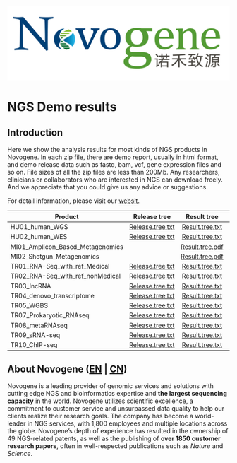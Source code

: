 ![logo](https://github.com/zanmer/NGS-data/blob/master/novogene-logo.png)

# NGS Demo results

## Introduction
Here we show the analysis results for most kinds of NGS products in Novogene. In each zip file, there are demo report, usually in html format, and demo release data such as fastq, bam, vcf, gene expression files and so on. File sizes of all the zip files are less than 200Mb. Any researchers, clinicians or collaborators who are interested in NGS can download freely. And we appreciate that you could give us any advice or suggestions.

For detail information, please visit our [websit](https://en.novogene.com).


Product | Release tree | Result tree | Release Demo link | md5sum
---|:--:|:--:|:--:|:--
HU01_human_WGS | [Release.tree.txt](https://github.com/novogene-europe/ngs_demo_results/blob/master/HU01_human_WGS/Release.tree.txt) | [Result.tree.txt](https://github.com/novogene-europe/ngs_demo_results/blob/master/HU01_human_WGS/Result.tree.txt) | [HU01_human_WGS_Release_demo.zip](https://hweu-ld.oss-eu-west-1.aliyuncs.com/demo/20190829165531/HU01_human_WGS_Release_demo.zip) | [md5](https://github.com/novogene-europe/ngs_demo_results/blob/master/HU01_human_WGS/HU01.MD5.txt)
HU02_human_WES | [Release.tree.txt](https://github.com/novogene-europe/ngs_demo_results/blob/master/HU02_human_WES/Release.tree.txt) | [Result.tree.txt](https://github.com/novogene-europe/ngs_demo_results/blob/master/HU02_human_WES/Result.tree.txt) | [HU02_human_WES_Release_demo.zip](https://hweu-ld.oss-eu-west-1.aliyuncs.com/demo/20190829165533/HU02_human_WES_Release_demo.zip)| [md5](https://github.com/novogene-europe/ngs_demo_results/blob/master/HU02_human_WGS/HU02.MD5.txt)
MI01_Amplicon_Based_Metagenomics |  | [Result.tree.pdf](https://github.com/novogene-europe/ngs_demo_results/blob/master/MI01_Amplicon_Based_Metagenomics/Result.tree.pdf) | [MI01_Amplicon_Based_Metagenomics_Release_demo.zip](https://hweu-ld.oss-eu-west-1.aliyuncs.com/demo/20190829165533/MI01_Amplicon_Based_Metagenomics_Release_demo.zip) | [md5](https://github.com/novogene-europe/ngs_demo_results/blob/master/MI01_Amplicon_Based_Metagenomics/MI01.MD5.txt)
MI02_Shotgun_Metagenomics |  | [Result.tree.pdf](https://github.com/novogene-europe/ngs_demo_results/blob/master/MI02_Shotgun_Metagenomics/Result.tree.pdf) | [MI02_Shotgun_Metagenomics_Release_demo.zip](https://hweu-ld.oss-eu-west-1.aliyuncs.com/demo/20190829165535/MI02_Shotgun_Metagenomics_Release_demo.zip) | [md5](https://github.com/novogene-europe/ngs_demo_results/blob/master/MI02_Shotgun_Metagenomics/MI02.MD5.txt)
TR01_RNA-Seq_with_ref_Medical | [Release.tree.txt](https://github.com/novogene-europe/ngs_demo_results/blob/master/TR01_RNA-Seq_with_ref_Medical/Release.tree.txt) | [Result.tree.txt](https://github.com/novogene-europe/ngs_demo_results/blob/master/TR01_RNA-Seq_with_ref_Medical/Result.tree.txt) | [TR01_RNA-Seq_with_ref_Medical_Release_demo.zip](https://hweu-ld.oss-eu-west-1.aliyuncs.com/demo/20190829165537/TR01_RNA-Seq_with_ref_Medical_Release_demo.zip) | [md5](https://github.com/novogene-europe/ngs_demo_results/blob/master/TR01_RNA-Seq_with_ref_Medical/TR01.MD5.txt)
TR02_RNA-Seq_with_ref_nonMedical | [Release.tree.txt](https://github.com/novogene-europe/ngs_demo_results/blob/master/TR02_RNA-Seq_with_ref_nonMedical/Release.tree.txt) | [Result.tree.txt](https://github.com/novogene-europe/ngs_demo_results/blob/master/TR02_RNA-Seq_with_ref_nonMedical/Result.tree.txt) | [TR02_RNA-Seq_with_ref_nonMedical_Release_demo.zip](https://hweu-ld.oss-eu-west-1.aliyuncs.com/demo/20190829165538/TR02_RNA-Seq_with_ref_nonMedical_Release_demo.zip) | [md5](https://github.com/novogene-europe/ngs_demo_results/blob/master/TR02_RNA-Seq_with_ref_nonMedical/TR02.MD5.txt)
TR03_lncRNA | [Release.tree.txt](https://github.com/novogene-europe/ngs_demo_results/blob/master/TR03_lncRNA/Release.tree.txt) | [Result.tree.txt](https://github.com/novogene-europe/ngs_demo_results/blob/master/TR03_lncRNA/Result.tree.txt) | [TR03_lncRNA_Release_demo.zip](https://hweu-ld.oss-eu-west-1.aliyuncs.com/demo/20190829165539/TR03_lncRNA_Release_demo.zip) | [md5](https://github.com/novogene-europe/ngs_demo_results/blob/master/TR02_RNA-Seq_with_ref_nonMedical/TR03.MD5.txt)
TR04_denovo_transcriptome | [Release.tree.txt](https://github.com/novogene-europe/ngs_demo_results/blob/master/TR04_denovo_transcriptome/Release.tree.txt) | [Result.tree.txt](https://github.com/novogene-europe/ngs_demo_results/blob/master/TR04_denovo_transcriptome/Result.tree.txt) | [TR04_denovo_transcriptome_Release_demo.zip](https://hweu-ld.oss-eu-west-1.aliyuncs.com/demo/20190829165540/TR04_denovo_transcriptome_Release_demo.zip) | [md5](https://github.com/novogene-europe/ngs_demo_results/blob/master/TR03_lncRNA/TR04.MD5.txt)
TR05_WGBS | [Release.tree.txt](https://github.com/novogene-europe/ngs_demo_results/blob/master/TR05_WGBS/Release.tree.txt) | [Result.tree.txt](https://github.com/novogene-europe/ngs_demo_results/blob/master/TR05_WGBS/Result.tree.txt) | [TR05_WGBS_Release_demo.zip](https://hweu-ld.oss-eu-west-1.aliyuncs.com/demo/20190829165544/TR05_WGBS_Release_demo.zip)  | [md5](https://github.com/novogene-europe/ngs_demo_results/blob/master/TR05_WGBS/TR05.MD5.txt)
TR07_Prokaryotic_RNAseq | [Release.tree.txt](https://github.com/novogene-europe/ngs_demo_results/blob/master/TR07_Prokaryotic_RNAseq/Release.tree.txt) | [Result.tree.txt](https://github.com/novogene-europe/ngs_demo_results/blob/master/TR07_Prokaryotic_RNAseq/Result.tree.txt) | [TR07_Prokaryotic_RNAseq_Release_demo.zip]()  | [md5](https://github.com/novogene-europe/ngs_demo_results/blob/master/TR07_Prokaryotic_RNAseq/TR07.MD5.txt)
TR08_metaRNAseq | [Release.tree.txt](https://github.com/novogene-europe/ngs_demo_results/blob/master/TR08_metaRNAseq/Release.tree.txt) | [Result.tree.txt](https://github.com/novogene-europe/ngs_demo_results/blob/master/TR08_metaRNAseq/Result.tree.txt) | [TR08_metaRNAseq_Release_demo.zip]()  | [md5](https://github.com/novogene-europe/ngs_demo_results/blob/master/TR08_metaRNAseq/TR08.MD5.txt)
TR09_sRNA-seq | [Release.tree.txt](https://github.com/novogene-europe/ngs_demo_results/blob/master/TR09_sRNA-seq/Release.tree.txt) | [Result.tree.txt](https://github.com/novogene-europe/ngs_demo_results/blob/master/TR09_sRNA-seq/Result.tree.txt) | [TR09_sRNA-seq_Release_demo.zip]()  | [md5](https://github.com/novogene-europe/ngs_demo_results/blob/master/TR09_sRNA-seq/TR09.MD5.txt)
TR10_ChIP-seq | [Release.tree.txt](https://github.com/novogene-europe/ngs_demo_results/blob/master/TR10_ChIP-seq/Release.tree.txt) | [Result.tree.txt](https://github.com/novogene-europe/ngs_demo_results/blob/master/TR10_ChIP-seq/Result.tree.txt) | [TR10_ChIP-seq_Release_demo.zip]()  | [md5](https://github.com/novogene-europe/ngs_demo_results/blob/master/TR10_ChIP-seq/TR10.MD5.txt)



## About Novogene ([EN](https://en.novogene.com) | [CN](http://www.novogene.com))

Novogene is a leading provider of genomic services and solutions with cutting edge NGS and bioinformatics expertise and **the largest sequencing capacity** in the world. Novogene utilizes scientific excellence, a commitment to customer service and unsurpassed data quality to help our clients realize their research goals. The company has become a world-leader in NGS services, with 1,800 employees and multiple locations across the globe. Novogene’s depth of experience has resulted in the ownership of 49 NGS-related patents, as well as the publishing of **over 1850 customer research papers**, often in well-respected publications such as *Nature* and *Science*.
